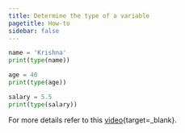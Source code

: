 ```yaml
---
title: Determine the type of a variable
pagetitle: How-to
sidebar: false
---
```


```python
name = 'Krishna'
print(type(name))

age = 40
print(type(age))

salary = 5.5
print(type(salary))
```

For more details refer to this [video](https://youtu.be/EjniRUc5CAs?feature=shared){target=_blank}.
